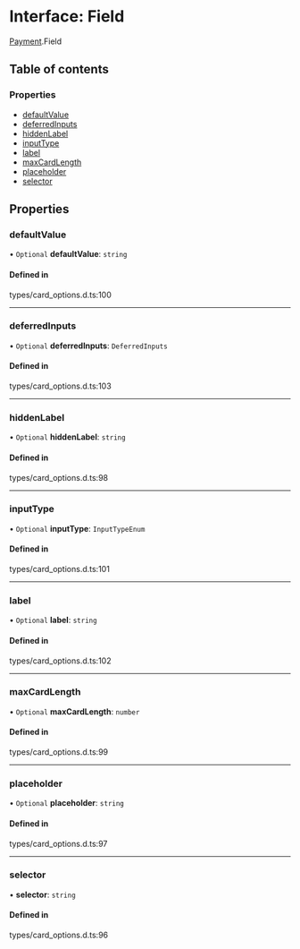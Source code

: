 # Interface: Field

[Payment](../wiki/Payment).Field

## Table of contents

### Properties

- [defaultValue](../wiki/Payment.Field#defaultvalue)
- [deferredInputs](../wiki/Payment.Field#deferredinputs)
- [hiddenLabel](../wiki/Payment.Field#hiddenlabel)
- [inputType](../wiki/Payment.Field#inputtype)
- [label](../wiki/Payment.Field#label)
- [maxCardLength](../wiki/Payment.Field#maxcardlength)
- [placeholder](../wiki/Payment.Field#placeholder)
- [selector](../wiki/Payment.Field#selector)

## Properties

### defaultValue

• `Optional` **defaultValue**: `string`

#### Defined in

types/card_options.d.ts:100

___

### deferredInputs

• `Optional` **deferredInputs**: `DeferredInputs`

#### Defined in

types/card_options.d.ts:103

___

### hiddenLabel

• `Optional` **hiddenLabel**: `string`

#### Defined in

types/card_options.d.ts:98

___

### inputType

• `Optional` **inputType**: `InputTypeEnum`

#### Defined in

types/card_options.d.ts:101

___

### label

• `Optional` **label**: `string`

#### Defined in

types/card_options.d.ts:102

___

### maxCardLength

• `Optional` **maxCardLength**: `number`

#### Defined in

types/card_options.d.ts:99

___

### placeholder

• `Optional` **placeholder**: `string`

#### Defined in

types/card_options.d.ts:97

___

### selector

• **selector**: `string`

#### Defined in

types/card_options.d.ts:96
